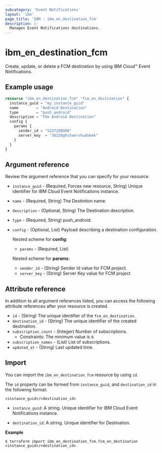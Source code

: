 ```yaml
---
subcategory: 'Event Notifications'
layout: 'ibm'
page_title: 'IBM : ibm_en_destination_fcm'
description: |-
  Manages Event Notifications destinations.
---
```


# ibm_en_destination_fcm

Create, update, or delete a  FCM destination by using IBM Cloud™ Event Notifications.

## Example usage

```terraform
resource "ibm_en_destination_fcm" "fcm_en_destination" {
  instance_guid = "my_instance_guid"
  name        = "Android Destination"
  type        = "push_android"
  description = "The Android Destination"
  config {
    params {
      sender_id = "5237288990"
      server_key  = "36228ghutwervhudokmk"
    }
  }
}
```
  
## Argument reference

Review the argument reference that you can specify for your resource.

- `instance_guid` - (Required, Forces new resource, String) Unique identifier for IBM Cloud Event Notifications instance.

- `name` - (Required, String) The Destintion name.

- `description` - (Optional, String) The Destination description.

- `type` - (Required, String) push_android.


- `config` - (Optional, List) Payload describing a destination configuration.

  Nested scheme for **config**:

  - `params` - (Required, List)

  Nested scheme for **params**:

  - `sender_id` - (String) Sender Id value for FCM project.
  - `server_key` - (String) Server Key value for FCM project

## Attribute reference

In addition to all argument references listed, you can access the following attribute references after your resource is created.

- `id` - (String) The unique identifier of the `fcm_en_destination`.
- `destination_id` - (String) The unique identifier of the created destination.
- `subscription_count` - (Integer) Number of subscriptions.
  - Constraints: The minimum value is `0`.
- `subscription_names` - (List) List of subscriptions.
- `updated_at` - (String) Last updated time.

## Import

You can import the `ibm_en_destination_fcm` resource by using `id`.

The `id` property can be formed from `instance_guid`, and `destination_id` in the following format:

```
<instance_guid>/<destination_id>
```

- `instance_guid`: A string. Unique identifier for IBM Cloud Event Notifications instance.

- `destination_id`: A string. Unique identifier for Destination.

**Example**

```
$ terraform import ibm_en_destination_fcm.fcm_en_destination <instance_guid>/<destination_id>
```
